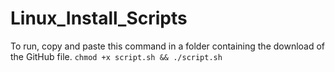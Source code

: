 # Linux_Install_Scripts

To run, copy and paste this command in a folder containing the download of the GitHub file.
`chmod +x script.sh && ./script.sh`
